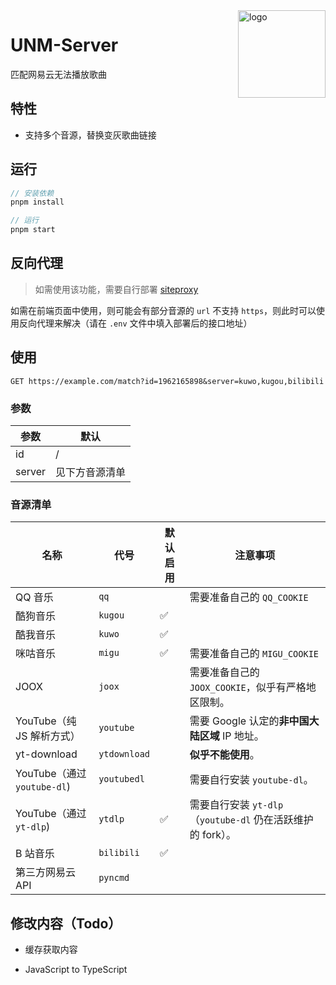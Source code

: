 <!-- Thanks to https://zhconvert.org's Chinese (China) converter ! -->

<img src="./public/favicon.png" alt="logo" width="140" height="140" align="right">

# UNM-Server

匹配网易云无法播放歌曲

## 特性

- 支持多个音源，替换变灰歌曲链接

## 运行

```js
// 安装依赖
pnpm install

// 运行
pnpm start
```

## 反向代理

> 如需使用该功能，需要自行部署 [siteproxy](https://github.com/netptop/siteproxy)

如需在前端页面中使用，则可能会有部分音源的 `url` 不支持 `https`，则此时可以使用反向代理来解决（请在 `.env` 文件中填入部署后的接口地址）

## 使用

```http
GET https://example.com/match?id=1962165898&server=kuwo,kugou,bilibili
```

### 参数

| 参数   | 默认           |
| ------ | -------------- |
| id     | /              |
| server | 见下方音源清单 |

### 音源清单

| 名称                        | 代号         | 默认启用 | 注意事项                                                    |
| --------------------------- | ------------ | -------- | ----------------------------------------------------------- |
| QQ 音乐                     | `qq`         |          | 需要准备自己的 `QQ_COOKIE`                                  |
| 酷狗音乐                    | `kugou`      | ✅       |                                                             |
| 酷我音乐                    | `kuwo`       | ✅       |                                                             |
| 咪咕音乐                    | `migu`       | ✅       | 需要准备自己的 `MIGU_COOKIE`                                |
| JOOX                        | `joox`       |          | 需要准备自己的 `JOOX_COOKIE`，似乎有严格地区限制。          |
| YouTube（纯 JS 解析方式）   | `youtube`    |          | 需要 Google 认定的**非中国大陆区域** IP 地址。              |
| yt-download                 | `ytdownload` |          | **似乎不能使用**。                                          |
| YouTube（通过 `youtube-dl`) | `youtubedl`  |          | 需要自行安装 `youtube-dl`。                                 |
| YouTube（通过 `yt-dlp`)     | `ytdlp`      | ✅       | 需要自行安装 `yt-dlp`（`youtube-dl` 仍在活跃维护的 fork）。 |
| B 站音乐                    | `bilibili`   | ✅       |                                                             |
| 第三方网易云 API            | `pyncmd`     |          |                                                             |

 ## 修改内容（Todo）

- 缓存获取内容

- JavaScript to TypeScript